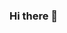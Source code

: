 ### Hi there 👋

<!--
**Brian-Branson/Brian-Branson** is a ✨ _special_ ✨ repository because its `README.md` (this file) appears on your GitHub profile.

Here are some ideas to get you started:

- 🔭 I’m currently working on Game development
- 🌱 I’m currently learning Web design
- 🤔 I’m looking for help with 3d model design
- 📫 How to reach me: Karanjabrian382@gmail.com
- 😄 Pronouns: ...he/him
-👯 I’m looking to collaborate on any fun project
